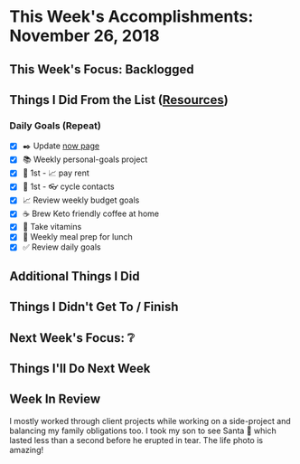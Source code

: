 # This Week's Accomplishments: November 26, 2018

## This Week's Focus: Backlogged

## Things I Did From the List ([Resources](resources.md))

### Daily Goals (Repeat)

- [x] :black_nib: Update [now page](http://jefftriplett.com/now/)
- [x] :books: Weekly personal-goals project
- [x] :calendar: 1st - :chart_with_upwards_trend: pay rent
- [x] :calendar: 1st - :eyeglasses: cycle contacts
- [x] :chart_with_upwards_trend: Review weekly budget goals
- [x] :coffee: Brew Keto friendly coffee at home
- [x] :muscle: Take vitamins
- [x] :stew: Weekly meal prep for lunch
- [x] :white_check_mark: Review daily goals

## Additional Things I Did

## Things I Didn't Get To / Finish

## Next Week's Focus: :grey_question:

## Things I'll Do Next Week

## Week In Review

I mostly worked through client projects while working on a side-project and balancing my family obligations too. I took my son to see Santa :santa: which lasted less than a second before he erupted in tear. The life photo is amazing! 
